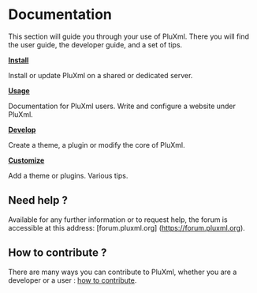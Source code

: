 # Documentation

This section will guide you through your use of PluXml. There you will find the user guide, the developer guide, and a set of tips.

__[Install](install/installation.md)__

Install or update PluXml on a shared or dedicated server.

__[Usage](usage/usage.md)__

Documentation for PluXml users. Write and configure a website under PluXml.

__[Develop](develop/develop.md)__

Create a theme, a plugin or modify the core of PluXml.

__[Customize](customize/customization.md)__

Add a theme or plugins. Various tips.

## Need help ?

Available for any further information or to request help, the forum is accessible at this address: [forum.pluxml.org] (https://forum.pluxml.org).

## How to contribute ?

There are many ways you can contribute to PluXml, whether you are a developer or a user : [how to contribute](contribute/contribute.md).
